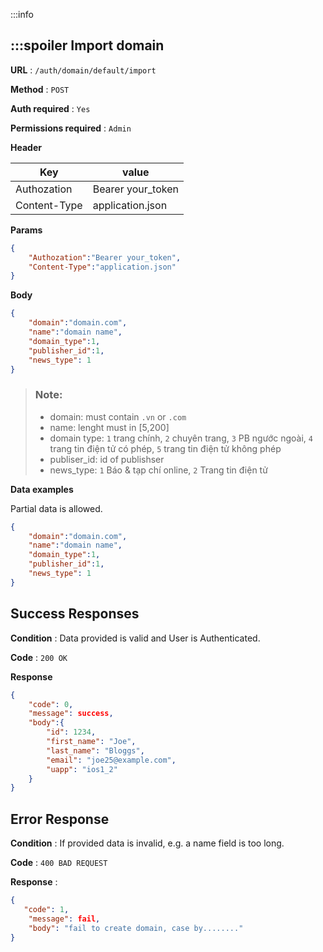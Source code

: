 :::info

:::spoiler **Import domain**
---


**URL** : `/auth/domain/default/import`

**Method** : `POST`

**Auth required** : `Yes`

**Permissions required** : `Admin`

**Header**

| Key          | value             |
| ------------ | ----------------- |
| Authozation  | Bearer your_token |
| Content-Type | application.json  |


**Params**


```json
{
    "Authozation":"Bearer your_token",
    "Content-Type":"application.json"
}
```

**Body**

```json
{
	"domain":"domain.com",
	"name":"domain name",
	"domain_type":1,
	"publisher_id":1,
	"news_type": 1
}
```

> ### Note:
> + domain: must contain `.vn` or `.com`
> + name: lenght must in [5,200]
> + domain type: `1` trang chính, `2` chuyên trang, `3` PB ngước ngoài, `4` trang tin điện tử có phép, `5` trang tin điện tử không phép
> + publiser_id: id of publishser
> + news_type: `1` Báo & tạp chí online, `2` Trang tin điện tử


**Data examples**

Partial data is allowed.

```json
{
	"domain":"domain.com",
	"name":"domain name",
	"domain_type":1,
	"publisher_id":1,
	"news_type": 1
}
```

## Success Responses

**Condition** : Data provided is valid and User is Authenticated.

**Code** : `200 OK`

**Response**

```json
{
    "code": 0,
    "message": success,
    "body":{
        "id": 1234,
        "first_name": "Joe",
        "last_name": "Bloggs",
        "email": "joe25@example.com",
        "uapp": "ios1_2"
    }
}
```

## Error Response

**Condition** : If provided data is invalid, e.g. a name field is too long.

**Code** : `400 BAD REQUEST`

**Response** :

```json
{
   "code": 1,
    "message": fail,
    "body": "fail to create domain, case by........"
}
```
